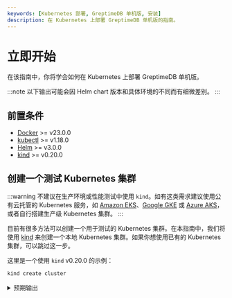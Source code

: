 ```yaml
---
keywords: [Kubernetes 部署, GreptimeDB 单机版, 安装]
description: 在 Kubernetes 上部署 GreptimeDB 单机版的指南。
---
```


# 立即开始

在该指南中，你将学会如何在 Kubernetes 上部署 GreptimeDB 单机版。

:::note
以下输出可能会因 Helm chart 版本和具体环境的不同而有细微差别。
:::

## 前置条件

- [Docker](https://docs.docker.com/get-started/get-docker/) >= v23.0.0
- [kubectl](https://kubernetes.io/docs/tasks/tools/install-kubectl/) >= v1.18.0
- [Helm](https://helm.sh/docs/intro/install/) >= v3.0.0
- [kind](https://kind.sigs.k8s.io/docs/user/quick-start/) >= v0.20.0

## 创建一个测试 Kubernetes 集群

:::warning
不建议在生产环境或性能测试中使用 `kind`。如有这类需求建议使用公有云托管的 Kubernetes 服务，如 [Amazon EKS](https://aws.amazon.com/eks/)、[Google GKE](https://cloud.google.com/kubernetes-engine/) 或 [Azure AKS](https://azure.microsoft.com/en-us/services/kubernetes-service/)，或者自行搭建生产级 Kubernetes 集群。
:::

目前有很多方法可以创建一个用于测试的 Kubernetes 集群。在本指南中，我们将使用 [kind](https://kind.sigs.k8s.io/docs/user/quick-start/) 来创建一个本地 Kubernetes 集群。如果你想使用已有的 Kubernetes 集群，可以跳过这一步。

这里是一个使用 `kind` v0.20.0 的示例：

```bash
kind create cluster
```

<details>
  <summary>预期输出</summary>
```bash
Creating cluster "kind" ...
 ✓ Ensuring node image (kindest/node:v1.27.3) 🖼
 ✓ Preparing nodes 📦
 ✓ Writing configuration 📜
 ✓ Starting control-plane 🕹️
 ✓ Installing CNI 🔌
 ✓ Installing StorageClass 💾
Set kubectl context to "kind-kind"
You can now use your cluster with:

kubectl cluster-info --context kind-kind

Thanks for using kind! 😊
```
</details>

使用以下命令检查集群的状态：

```bash
kubectl cluster-info
```

<details>
  <summary>预期输出</summary>
```bash
Kubernetes control plane is running at https://127.0.0.1:60495
CoreDNS is running at https://127.0.0.1:60495/api/v1/namespaces/kube-system/services/kube-dns:dns/proxy

To further debug and diagnose cluster problems, use 'kubectl cluster-info dump'.
```
</details>

:::note
中国大陆用户如有网络访问问题，可使用 Greptime 提供的位于阿里云镜像仓库的 `kindest/node:v1.27.3` 镜像：

```bash
kind create cluster --image greptime-registry.cn-hangzhou.cr.aliyuncs.com/kindest/node:v1.27.3
```
:::

## 添加 Greptime Helm 仓库

:::note
中国大陆用户如有网络访问问题，可跳过这一步骤并直接参考下一步中使用阿里云 OCI 镜像仓库的方式。采用这一方式将无需手动添加 Helm 仓库。
:::

我们提供了 GreptimeDB Operator 和 GreptimeDB 集群的[官方 Helm 仓库](https://github.com/GreptimeTeam/helm-charts)。你可以通过运行以下命令来添加仓库：

```bash
helm repo add greptime https://greptimeteam.github.io/helm-charts/
helm repo update
```

检查 Greptime Helm 仓库中的 charts：

```bash
helm search repo greptime/greptimedb-standalone
```

<details>
  <summary>Expected Output</summary>
```bash
NAME                          	CHART VERSION	APP VERSION	DESCRIPTION
greptime/greptimedb-standalone	0.1.53       	0.14.3     	A Helm chart for deploying standalone greptimedb
```
</details>


## 安装 GreptimeDB 单机版

### 基础安装

使用默认配置快速安装:

```bash
helm upgrade --install greptimedb-standalone greptime/greptimedb-standalone -n default
```

<details>
  <summary>Expected Output</summary>
```bash
Release "greptimedb-standalone" does not exist. Installing it now.
NAME: greptimedb-standalone
LAST DEPLOYED: Mon May 26 08:06:54 2025
NAMESPACE: default
STATUS: deployed
REVISION: 1
TEST SUITE: None
NOTES:
***********************************************************************
 Welcome to use greptimedb-standalone
 Chart version: 0.1.53
 GreptimeDB Standalone version: 0.14.3
***********************************************************************

Installed components:
* greptimedb-standalone

The greptimedb-standalone is starting, use `kubectl get statefulset greptimedb-standalone -n default` to check its status.
```
</details>

```bash
kubectl get pod -n default
```

<details>
  <summary>Expected Output</summary>
```bash
NAME                      READY   STATUS    RESTARTS   AGE
greptimedb-standalone-0   1/1     Running   0          40s
```
</details>

### 自定义安装

创建自定义配置文件 `values.yaml`:

```yaml
resources:
  requests:
    cpu: "2"
    memory: "4Gi"
  limits:
    cpu: "4"
    memory: "8Gi"
```

更多配置选项请参考 [文档](https://github.com/GreptimeTeam/helm-charts/tree/main/charts/greptimedb-standalone).

使用自定义配置安装:

```bash
helm upgrade --install greptimedb-standalone greptime/greptimedb-standalone \
  --values values.yaml \
  --namespace default
```

<details>
  <summary>Expected Output</summary>
```bash
Release "greptimedb-standalone" has been upgraded. Happy Helming!
NAME: greptimedb-standalone
LAST DEPLOYED: Mon May 26 08:18:27 2025
NAMESPACE: default
STATUS: deployed
REVISION: 2
TEST SUITE: None
NOTES:
***********************************************************************
 Welcome to use greptimedb-standalone
 Chart version: 0.1.53
 GreptimeDB Standalone version: 0.14.3
***********************************************************************

Installed components:
* greptimedb-standalone

The greptimedb-standalone is starting, use `kubectl get statefulset greptimedb-standalone -n default` to check its status.
```
</details>

```bash
kubectl get pod -n default
```

<details>
  <summary>Expected Output</summary>
```bash
NAME                      READY   STATUS    RESTARTS   AGE
greptimedb-standalone-0   1/1     Running   0          3s
```
</details>

## 访问 GreptimeDB

安装完成后，您可以通过以下方式访问 GreptimeDB:

### MySQL 协议

```bash
kubectl port-forward svc/greptimedb-standalone 4002:4002 -n default > connections.out &
```

```bash
mysql -h 127.0.0.1 -P 4002
```

<details>
  <summary>Expected Output</summary>
```bash
Welcome to the MariaDB monitor.  Commands end with ; or \g.
Your MySQL connection id is 8
Server version: 8.4.2 Greptime

Copyright (c) 2000, 2018, Oracle, MariaDB Corporation Ab and others.

Type 'help;' or '\h' for help. Type '\c' to clear the current input statement.

MySQL [(none)]>
```
</details>

### PostgreSQL 协议

```bash
kubectl port-forward svc/greptimedb-standalone 4003:4003 -n default > connections.out &
```

```bash
psql -h 127.0.0.1 -p 4003 -d public
```

<details>
  <summary>Expected Output</summary>
```bash
psql (15.12, server 16.3-greptimedb-0.14.3)
WARNING: psql major version 15, server major version 16.
         Some psql features might not work.
Type "help" for help.

public=>
```
</details>

### HTTP 协议

```bash
kubectl port-forward svc/greptimedb-standalone 4000:4000 -n default > connections.out &
```

```bash
curl -X POST \
  -d 'sql=show tables' \
  http://localhost:4000/v1/sql
```

<details>
  <summary>Expected Output</summary>
```bash
{"output":[{"records":{"schema":{"column_schemas":[{"name":"Tables","data_type":"String"}]},"rows":[["numbers"]],"total_rows":1}}],"execution_time_ms":5}[root
```
</details>

## 卸载

删除 GreptimeDB 单机版:

```bash
helm uninstall greptimedb-standalone -n default
```

```bash
kubectl delete pvc -l app.kubernetes.io/instance=greptimedb-standalone -n default
```

